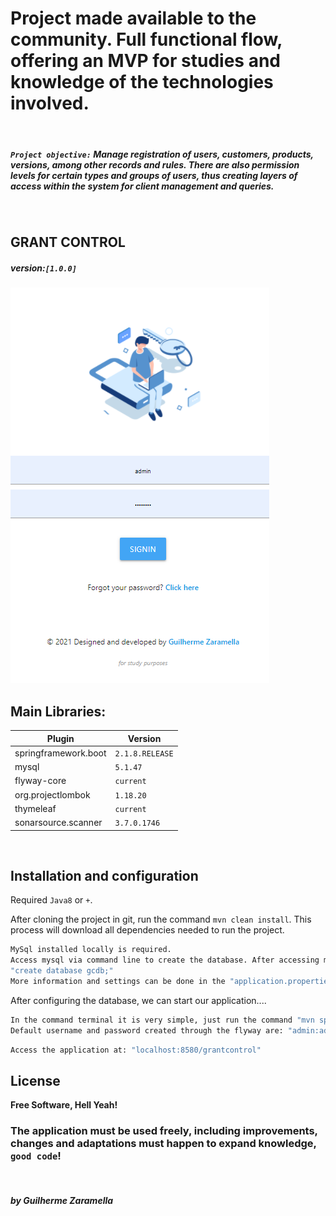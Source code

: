 # Project made available to the community. Full functional flow, offering an MVP for studies and knowledge of the technologies involved.
&nbsp;
##### ```Project objective:``` Manage registration of users, customers, products, versions, among other records and rules. There are also permission levels for certain types and groups of users, thus creating layers of access within the system for client management and queries.
&nbsp;
&nbsp;

## GRANT CONTROL
##### version:`[1.0.0]`
![](https://raw.githubusercontent.com/guizaramellaf91/grantcontrol/master/src/main/resources/static/img/grantcontrol.png)
&nbsp;
## Main Libraries:
| Plugin | Version |
| ------ | ------ |
| springframework.boot | ``2.1.8.RELEASE`` |
| mysql | ``5.1.47`` |
| flyway-core | ``current`` |
| org.projectlombok | ``1.18.20`` |
| thymeleaf | ``current`` |
| sonarsource.scanner | ``3.7.0.1746`` |

&nbsp;

## Installation and configuration

Required ``Java8`` or ``+``.

After cloning the project in git, run the command ```mvn clean install```. This process will download all dependencies needed to run the project.

```sh
MySql installed locally is required. 
Access mysql via command line to create the database. After accessing mysql with the username and password, type the following command 
"create database gcdb;"
More information and settings can be done in the "application.properties" file, including database and mysql connection settings.
```

After configuring the database, we can start our application....

```sh
In the command terminal it is very simple, just run the command "mvn spring-boot:run". Or using your preferred IDE for development.
Default username and password created through the flyway are: "admin:admin123". sorry for the password :(
```

```sh
Access the application at: "localhost:8580/grantcontrol"
```

## License
**Free Software, Hell Yeah!**

### The application must be used freely, including improvements, changes and adaptations must happen to expand knowledge, ``good code``!
&nbsp;
&nbsp;
##### by Guilherme Zaramella